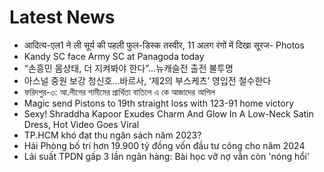 # Latest News
-  आदित्य-एल1 ने ली सूर्य की पहली फुल-डिस्क तस्वीर, 11 अलग रंगों में दिखा सूरज- Photos
-  Kandy SC face Army SC at Panagoda today
-  “손흥민 몸상태, 더 지켜봐야 한다”…뉴캐슬전 출전 불투명
-  아스널 중원 보강 청신호…바르사, ‘제2의 부스케츠’ 영입전 철수한다
-  ফরিদপুর-৩: আ.লীগের শামীমের প্রার্থিতা বাতিলে এ কে আজাদের আপিল
-  Magic send Pistons to 19th straight loss with 123-91 home victory
-  Sexy! Shraddha Kapoor Exudes Charm And Glow In A Low-Neck Satin Dress, Hot Video Goes Viral
-  TP.HCM khó đạt thu ngân sách năm 2023?
-  Hải Phòng bố trí hơn 19.900 tỷ đồng vốn đầu tư công cho năm 2024
-  Lãi suất TPDN gấp 3 lần ngân hàng: Bài học vỡ nợ vẫn còn 'nóng hổi'
